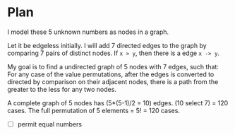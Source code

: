 # Plan
I model these 5 unknown numbers as nodes in a graph.

Let it be edgeless initially.
I will add 7 directed edges to the graph by comparing 7 pairs of distinct nodes.
If `x > y`, then there is a edge `x -> y`.

My goal is to find a undirected graph of 5 nodes with 7 edges, such that:
For any case of the value permutations, after the edges is converted to directed by comparison on their adjacent nodes,
there is a path from the greater to the less for any two nodes.

A complete graph of 5 nodes has (5*(5-1)/2 = 10) edges.
(10 select 7) = 120 cases.
The full permutation of 5 elements = 5! = 120 cases.
- [ ] permit equal numbers
